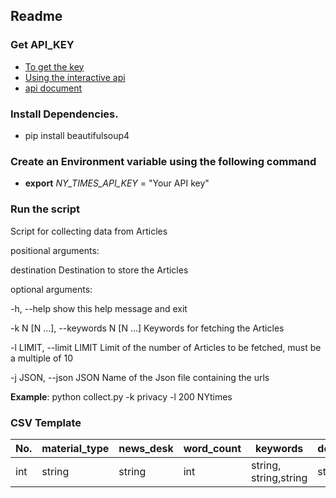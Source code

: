 ## Readme

### Get API_KEY

- [To get the key](http://developer.nytimes.com/docs)
- [Using the interactive api](http://developer.nytimes.com/io-docs)
- [api document](http://developer.nytimes.com/docs/read/article_search_api_v2)

### Install Dependencies.

- pip install beautifulsoup4

### Create an Environment variable using the following command

- **export** *NY_TIMES_API_KEY* = "Your API key"


### Run the script

Script for collecting data from Articles

positional arguments:

  destination           Destination to store the Articles

optional arguments:

  -h, --help            show this help message and exit
  
  -k N [N ...], --keywords N [N ...]
                        Keywords for fetching the Articles
                        
  -l LIMIT, --limit LIMIT
      Limit of the number of Articles to be fetched, must be a multiple of 10
      
  -j JSON, --json JSON  Name of the Json file containing the urls
  
  **Example**: python collect.py -k privacy -l 200 NYtimes

### CSV Template

No.|material_type|news_desk|word_count|keywords|document_type|pub_date|author
---|---------|------|------|------|------|------|---------
int|string|string|int|string, string,string|string|date|string



